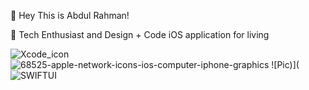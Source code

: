 👋   Hey This is Abdul Rahman!

👀   Tech Enthusiast and Design + Code iOS application for living

![Xcode_icon](https://user-images.githubusercontent.com/76862160/115794663-63d41080-a39c-11eb-9806-8891488294d2.png)                                        ![68525-apple-network-icons-ios-computer-iphone-graphics](https://user-images.githubusercontent.com/76862160/115795272-9e8a7880-a39d-11eb-91cf-b99860fb30c4.png)                                        ![Pic)](![SWIFTUI](https://user-images.githubusercontent.com/85195589/127753552-17161589-41c3-44f9-8755-08de2807ac69.png)


